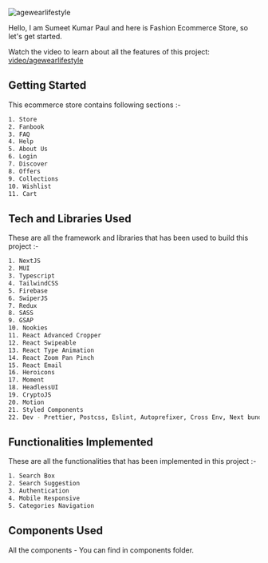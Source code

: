 ![agewearlifestyle](https://github.com/user-attachments/assets/4431be35-718f-4aaa-988b-3b71dbd53a9a)

Hello, I am Sumeet Kumar Paul and here is Fashion Ecommerce Store, so let's get started.

Watch the video to learn about all the features of this project: [video/agewearlifestyle](https://drive.google.com/file/d/1wihGPn4A9Q76q_FqC5SBtMjbKjfxsOv4/view?usp=sharing)

## Getting Started

This ecommerce store contains following sections :-

```bash
1. Store
2. Fanbook
3. FAQ
4. Help
5. About Us
6. Login
7. Discover
8. Offers
9. Collections
10. Wishlist
11. Cart
```

## Tech and Libraries Used

These are all the framework and libraries that has been used to build this project :-

```bash
1. NextJS
2. MUI
3. Typescript
4. TailwindCSS
5. Firebase
6. SwiperJS
7. Redux
8. SASS
9. GSAP
10. Nookies
11. React Advanced Cropper
12. React Swipeable
13. React Type Animation
14. React Zoom Pan Pinch
15. React Email
16. Heroicons
17. Moment
18. HeadlessUI
19. CryptoJS
20. Motion
21. Styled Components
22. Dev - Prettier, Postcss, Eslint, Autoprefixer, Cross Env, Next bundle Analyzer
```
 
## Functionalities Implemented

These are all the functionalities that has been implemented in this project :-

```bash
1. Search Box
2. Search Suggestion
3. Authentication
4. Mobile Responsive
5. Categories Navigation
```

## Components Used

All the components - You can find in components folder.


